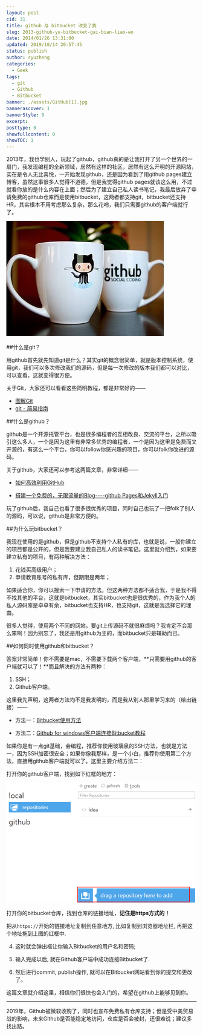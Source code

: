 ```yaml
---
layout: post
cid: 31
title: github 与 bitbucket 改变了我
slug: 2013-github-yu-bitbucket-gai-bian-liao-wo
date: 2014/01/26 13:31:00
updated: 2019/10/14 20:57:45
status: publish
author: ryuzheng
categories: 
  - Geek
tags: 
  - git
  - Github
  - Bitbucket
banner: ./assets/GitHub[1].jpg
bannerascover: 1
bannerStyle: 0
excerpt: 
posttype: 0
showfullcontent: 0
showTOC: 1
---
```



2013年，我也学别人，玩起了github，github真的是让我打开了另一个世界的一扇门，我发现编程的全新领域，居然有这样的社区，居然有这么开明的开源网站，实在是令人无比喜悦，一开始发现github，还是因为看到了用github pages建立博客，虽然这事很多人觉得不道德，但是我觉得github pages就该这么用，不过就看你放的是什么内容在上面；然后为了建立自己私人读书笔记，我最后放弃了申请免费的github仓库而是使用bitbucket，这两者都支持git，bitbucket还支持HR，其实根本不用考虑那么复杂，那么花哨，我们只需要github的客户端就行了。

![](./assets/GitHub[1].jpg)

##什么是git？

用github首先就先知道git是什么？其实git的概念很简单，就是版本控制系统，使用git，我们可以多次修改我们的源码，但是每一次修改的版本我们都可以对比，可以查看，这就变得很方便。

关于Git，大家还可以看看这些简明教程，都是非常好的&mdash;&mdash;

*   [图解Git](http://marklodato.github.io/visual-git-guide/index-zh-cn.html)
*   [git - 简易指南](http://rogerdudler.github.io/git-guide/index.zh.html)

##什么是github？

github是一个开源托管平台，也是很多编程者的互相改良、交流的平台，之所以吸引这么多人，一个是因为这里有非常多优秀的编程者，一个是因为这里是免费而又开源的，有这么一个平台，你可以follow你感兴趣的项目，你可以folk你改进的源码。

关于github，大家还可以参考这两篇文章，非常详细&mdash;&mdash;

*   [如何高效利用GitHub](http://www.yangzhiping.com/tech/github.html)

*   [搭建一个免费的，无限流量的Blog----github Pages和Jekyll入门](http://www.ruanyifeng.com/blog/2012/08/blogging_with_jekyll.html)

玩了github后，我自己也看了很多很优秀的项目，同时自己也玩了一把folk了别人的源码，可以说，github是非常方便的。

##为什么玩bitbucket？&nbsp;

我现在使用的是github，但是github不支持个人私有的库，也就是说，一般你建立的项目都是公开的，但是我要建立我自己私人的读书笔记。这里就介绍到，如果要建立私有的项目，有两种解决方法：

1.  花钱买高级用户；
2.  申请教育账号的私有库，但期限是两年；

如果适合你，你可以搜索一下申请的方法。但这两种方法都不适合我，于是我不得不找其他的平台，这就是bitbucket，其实bitbucket也是很优秀的，作为我个人的私人源码库是卓卓有余，bitbucket也支持HR，也支持git，这就是我选择它的理由。

很多人觉得，使用两个不同的网站，要git上传源码不就很麻烦吗？我肯定不会那么笨啊！因为别忘了，我还是用github为主的，而bitbucket只是辅助而已。

##如何同时使用github和bitbucket？

答案非常简单！你不需要是mac，不需要下载两个客户端，**只需要用github的客户端就可以了！**而且解决的方法有两种：

1.  SSH；
2.  Github客户端。

这里我先声明，这两者方法均不是我发明的，而是我从别人那里学习来的（给出链接）&mdash;&mdash;

*   方法一：[Bitbucket使用方法](http://boliquan.com/bitbucket-method-of-use/ )

*   方法二：[Github for windows客户端连接Bitbucket教程](http://geek100.com/2474)

如果你是有一点git基础，会编程，推荐你使用玻璃泉的SSH方法，也就是方法一，因为SSH加密很安全；如果你像我那样，是一个小白，推荐你使用第二个方法，直接用github客户端就可以了。这里主要介绍方法二：

打开你的github客户端，找到如下红框的地方：

![](./assets/image2[1].png)

打开你的bitbucket仓库，找到仓库的链接地址，**记住是https方式的！**

把从```https://```开始的链接地址复制到任意地方, 比如复制到浏览器地址栏, 再把这个地址拖到上图的红框中.

4. 这时就会弹出框让你输入Bitbucket的用户名和密码;

5. 输入完成以后, 就在Github客户端中成功连接Bitbucket了.

6. 然后进行commit, publish操作, 就可以在Bitbucket网站看到你的提交和更改了。

这篇文章就介绍这里，相信你们很快也会入门的，希望在github上能够见到你。

-----

2019年，Github被微软收购了，同时也宣布免费私有仓库支持；但是受中美贸易战的影响，未来Github是否能稳定地访问，仓库是否会被封，还很难说；建议多找出路。